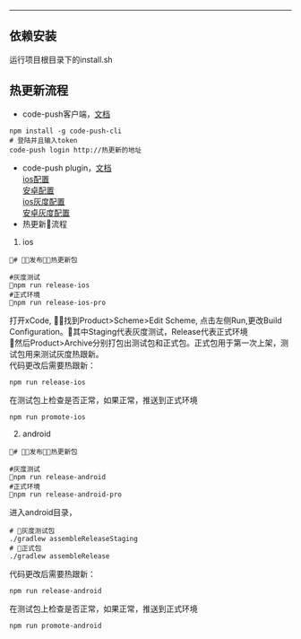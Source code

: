 
---

## 依赖安装

运行项目根目录下的install.sh


## 热更新流程
- code-push客户端，[文档](https://github.com/Microsoft/code-push/blob/master/cli/README.md)
```shell
npm install -g code-push-cli
# 登陆并且输入token
code-push login http://热更新的地址
```
- code-push plugin，[文档](https://github.com/Microsoft/react-native-code-push/blob/master/README.md)  
  [ios配置](https://github.com/Microsoft/react-native-code-push/blob/master/docs/setup-ios.md)  
  [安卓配置](https://github.com/Microsoft/react-native-code-push/blob/master/docs/setup-android.md)  
  [ios灰度配置](https://github.com/Microsoft/react-native-code-push/blob/master/docs/multi-deployment-testing-ios.md)  
  [安卓灰度配置](https://github.com/Microsoft/react-native-code-push/blob/master/docs/multi-deployment-testing-android.md)
- 热更新流程
1. ios
```shell
# 发布热更新包

#灰度测试
npm run release-ios
#正式环境
npm run release-ios-pro
```
打开xCode, 找到Product>Scheme>Edit Scheme, 点击左侧Run,更改Build Configuration。其中Staging代表灰度测试，Release代表正式环境   
然后Product>Archive分别打包出测试包和正式包。正式包用于第一次上架，测试包用来测试灰度热跟新。  
代码更改后需要热跟新：
```shell
npm run release-ios
```
在测试包上检查是否正常，如果正常，推送到正式环境
```shell
npm run promote-ios
```

2. android
```shell
# 发布热更新包

#灰度测试
npm run release-android
#正式环境
npm run release-android-pro
```
进入android目录，
 ```shell
 # 灰度测试包
./gradlew assembleReleaseStaging
 # 正式包
./gradlew assembleRelease
```
代码更改后需要热跟新：
```shell
npm run release-android
```
在测试包上检查是否正常，如果正常，推送到正式环境
```shell
npm run promote-android
```
